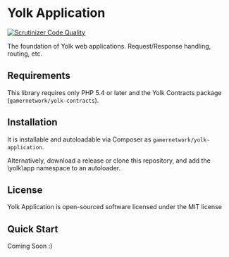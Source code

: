 # Yolk Application

[![Scrutinizer Code Quality](https://scrutinizer-ci.com/g/gamernetwork/yolk-application/badges/quality-score.png?b=master)](https://scrutinizer-ci.com/g/gamernetwork/yolk-application/?branch=master)

The foundation of Yolk web applications. Request/Response handling, routing, etc.

## Requirements

This library requires only PHP 5.4 or later and the Yolk Contracts package (```gamernetwork/yolk-contracts```).

## Installation

It is installable and autoloadable via Composer as ```gamernetwork/yolk-application```.

Alternatively, download a release or clone this repository, and add the \yolk\app namespace to an autoloader.

## License

Yolk Application is open-sourced software licensed under the MIT license

## Quick Start

Coming Soon :)